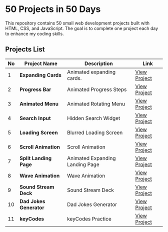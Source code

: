 # 50 Projects in 50 Days
This repository contains 50 small web development projects built with HTML, CSS, and JavaScript. The goal is to complete one project each day to enhance my coding skills.

## Projects List

| No  | Project Name         | Description                               | Link    |
| --- | -------------------- | ----------------------------------------- | ------- |
| 1   | **Expanding Cards**   | Animated expanding cards.  | [View Project](https://github.com/furkanturkerr/50-projects-in-50-days/tree/main/Project-01) |
| 2   | **Progress Bar**   | Animated Progress Steps   | [View Project](https://github.com/furkanturkerr/50-projects-in-50-days/tree/main/Project-02) |
| 3   | **Animated Menu**  | Animated Rotating Menu  | [View Project](https://github.com/furkanturkerr/50-projects-in-50-days/tree/main/Project-03) |
| 4   | **Search Input**  | Hidden Search Widget  | [View Project](https://github.com/furkanturkerr/50-projects-in-50-days/tree/main/Project-04) |
| 5   | **Loading Screen**  | Blurred Loading Screen  | [View Project](https://github.com/furkanturkerr/50-projects-in-50-days/tree/main/Project-05) |
| 6   | **Scroll Animation**  | Scroll Animation  | [View Project](https://github.com/furkanturkerr/50-projects-in-50-days/tree/main/Project-06) |
| 7   | **Split Landing Page**  | Animated Expanding Landing Page  | [View Project](https://github.com/furkanturkerr/50-projects-in-50-days/tree/main/Project-07) |
| 8   | **Wave Animation**  | Wave Animation  | [View Project](https://github.com/furkanturkerr/50-projects-in-50-days/tree/main/Project-08) |
| 9   | **Sound Stream Deck**  | Sound Stream Deck | [View Project](https://github.com/furkanturkerr/50-projects-in-50-days/tree/main/Project-09) |
| 10   | **Dad Jokes Generator**  | Dad Jokes Generator | [View Project](https://github.com/furkanturkerr/50-projects-in-50-days/tree/main/Project-10) |
| 11   | **keyCodes**  | keyCodes Practice | [View Project](https://github.com/furkanturkerr/50-projects-in-50-days/tree/main/Project-11) |
